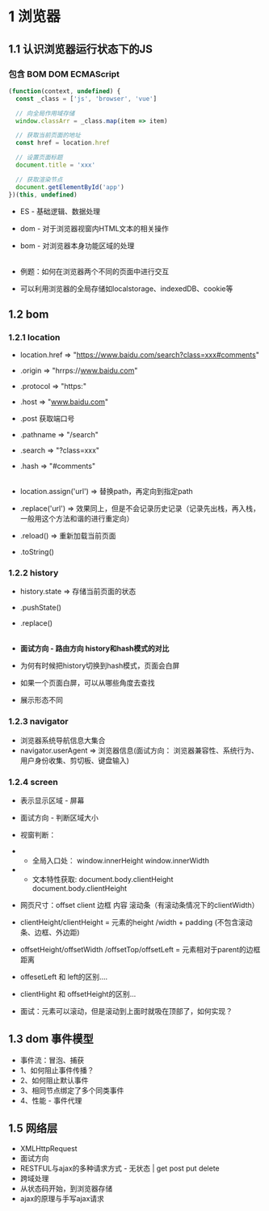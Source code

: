 # 1 浏览器
## 1.1 认识浏览器运行状态下的JS
### 包含 BOM DOM ECMAScript
```js
(function(context, undefined) {
  const _class = ['js', 'browser', 'vue']

  // 向全局作用域存储
  window.classArr = _class.map(item => item)

  // 获取当前页面的地址
  const href = location.href

  // 设置页面标题
  document.title = 'xxx'

  // 获取渲染节点
  document.getElementById('app')
})(this, undefined)
```
* ES - 基础逻辑、数据处理
* dom - 对于浏览器视窗内HTML文本的相关操作
* bom - 对浏览器本身功能区域的处理
<br></br>

* 例题：如何在浏览器两个不同的页面中进行交互
* 可以利用浏览器的全局存储如localstorage、indexedDB、cookie等

## 1.2 bom
### 1.2.1 location
* location.href => "https://www.baidu.com/search?class=xxx#comments"
* .origin => "hrrps://www.baidu.com"
* .protocol => "https:"
* .host => "www.baidu.com"
* .post  获取端口号
* .pathname => "/search"
* .search => "?class=xxx"
* .hash => "#comments"
<br></br>

* location.assign('url')  => 替换path，再定向到指定path
* .replace('url') => 效果同上，但是不会记录历史记录（记录先出栈，再入栈，一般用这个方法和谐的进行重定向）
* .reload() => 重新加载当前页面
* .toString()

### 1.2.2 history
* history.state => 存储当前页面的状态
* .pushState()
* .replace()
<br></br>

* **面试方向 - 路由方向 history和hash模式的对比**
* 为何有时候把history切换到hash模式，页面会白屏
* 如果一个页面白屏，可以从哪些角度去查找
* 展示形态不同


### 1.2.3 navigator
* 浏览器系统导航信息大集合
* navigator.userAgent => 浏览器信息(面试方向： 浏览器兼容性、系统行为、用户身份收集、剪切板、键盘输入)

### 1.2.4 screen
* 表示显示区域 - 屏幕

* 面试方向 - 判断区域大小
* 视窗判断：
* * 全局入口处： window.innerHeight window.innerWidth
* * 文本特性获取: document.body.clientHeight document.body.clientHeight

* 网页尺寸：offset client 边框 内容 滚动条（有滚动条情况下的clientWidth）
* clientHeight/clientHeight = 元素的height /width + padding (不包含滚动条、边框、外边距)
* offsetHeight/offsetWidth /offsetTop/offsetLeft = 元素相对于parent的边框距离
* offesetLeft 和 left的区别....
* clientHight 和 offsetHeight的区别...

* 面试：元素可以滚动，但是滚动到上面时就吸在顶部了，如何实现？

## 1.3 dom 事件模型
* 事件流：冒泡、捕获
* 1、如何阻止事件传播？
* 2、如何阻止默认事件
* 3、相同节点绑定了多个同类事件
* 4、性能 - 事件代理

## 1.5 网络层
* XMLHttpRequest 
* 面试方向
* RESTFUL与ajax的多种请求方式 - 无状态 | get post put delete
* 跨域处理
* 从状态码开始，到浏览器存储
* ajax的原理与手写ajax请求